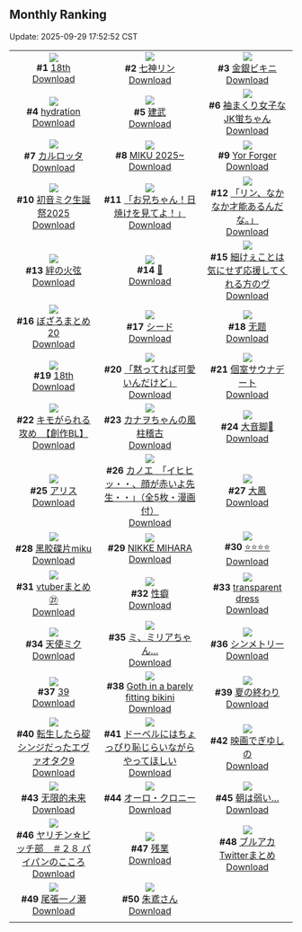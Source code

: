 ## Monthly Ranking
Update: 2025-09-29 17:52:52 CST

|      |      |      |
| :----: | :----: | :----: |
| ![](https://i.pixiv.re/c/240x480/img-master/img/2025/09/01/00/00/13/134568849_p0_master1200.jpg)<br>**#1** [18th](https://www.pixiv.net/artworks/134568849)<br>[Download](https://i.pixiv.re/img-original/img/2025/09/01/00/00/13/134568849_p0.jpg) | ![](https://i.pixiv.re/c/240x480/img-master/img/2025/09/01/00/04/37/134569546_p0_master1200.jpg)<br>**#2** [七神リン](https://www.pixiv.net/artworks/134569546)<br>[Download](https://i.pixiv.re/img-original/img/2025/09/01/00/04/37/134569546_p0.png) | ![](https://i.pixiv.re/c/240x480/img-master/img/2025/08/30/00/00/17/134477460_p0_master1200.jpg)<br>**#3** [金銀ビキニ](https://www.pixiv.net/artworks/134477460)<br>[Download](https://i.pixiv.re/img-original/img/2025/08/30/00/00/17/134477460_p0.jpg) |
| ![](https://i.pixiv.re/c/240x480/img-master/img/2025/09/01/00/00/27/134568952_p0_master1200.jpg)<br>**#4** [hydration](https://www.pixiv.net/artworks/134568952)<br>[Download](https://i.pixiv.re/img-original/img/2025/09/01/00/00/27/134568952_p0.jpg) | ![](https://i.pixiv.re/c/240x480/img-master/img/2025/09/01/00/01/35/134569093_p0_master1200.jpg)<br>**#5** [建武](https://www.pixiv.net/artworks/134569093)<br>[Download](https://i.pixiv.re/img-original/img/2025/09/01/00/01/35/134569093_p0.jpg) | ![](https://i.pixiv.re/c/240x480/img-master/img/2025/09/01/01/17/05/134572978_p0_master1200.jpg)<br>**#6** [袖まくり女子なJK蛍ちゃん](https://www.pixiv.net/artworks/134572978)<br>[Download](https://i.pixiv.re/img-original/img/2025/09/01/01/17/05/134572978_p0.png) |
| ![](https://i.pixiv.re/c/240x480/img-master/img/2025/09/01/18/00/20/134592266_p0_master1200.jpg)<br>**#7** [カルロッタ](https://www.pixiv.net/artworks/134592266)<br>[Download](https://i.pixiv.re/img-original/img/2025/09/01/18/00/20/134592266_p0.jpg) | ![](https://i.pixiv.re/c/240x480/img-master/img/2025/09/01/18/17/15/134569407_p0_master1200.jpg)<br>**#8** [MIKU 2025~](https://www.pixiv.net/artworks/134569407)<br>[Download](https://i.pixiv.re/img-original/img/2025/09/01/18/17/15/134569407_p0.jpg) | ![](https://i.pixiv.re/c/240x480/img-master/img/2025/09/01/09/42/47/134581858_p0_master1200.jpg)<br>**#9** [Yor Forger](https://www.pixiv.net/artworks/134581858)<br>[Download](https://i.pixiv.re/img-original/img/2025/09/01/09/42/47/134581858_p0.png) |
| ![](https://i.pixiv.re/c/240x480/img-master/img/2025/09/01/18/11/11/134592763_p0_master1200.jpg)<br>**#10** [初音ミク生誕祭2025](https://www.pixiv.net/artworks/134592763)<br>[Download](https://i.pixiv.re/img-original/img/2025/09/01/18/11/11/134592763_p0.jpg) | ![](https://i.pixiv.re/c/240x480/img-master/img/2025/09/01/10/00/04/134582119_p0_master1200.jpg)<br>**#11** [「お兄ちゃん！日焼けを見てよ！」](https://www.pixiv.net/artworks/134582119)<br>[Download](https://i.pixiv.re/img-original/img/2025/09/01/10/00/04/134582119_p0.jpg) | ![](https://i.pixiv.re/c/240x480/img-master/img/2025/09/01/00/00/29/134568971_p0_master1200.jpg)<br>**#12** [「リン、なかなか才能あるんだな。」](https://www.pixiv.net/artworks/134568971)<br>[Download](https://i.pixiv.re/img-original/img/2025/09/01/00/00/29/134568971_p0.jpg) |
| ![](https://i.pixiv.re/c/240x480/img-master/img/2025/08/30/00/00/13/134477424_p0_master1200.jpg)<br>**#13** [絆の火弦](https://www.pixiv.net/artworks/134477424)<br>[Download](https://i.pixiv.re/img-original/img/2025/08/30/00/00/13/134477424_p0.jpg) | ![](https://i.pixiv.re/c/240x480/img-master/img/2025/09/01/17/10/09/134590823_p0_master1200.jpg)<br>**#14** [🫧](https://www.pixiv.net/artworks/134590823)<br>[Download](https://i.pixiv.re/img-original/img/2025/09/01/17/10/09/134590823_p0.jpg) | ![](https://i.pixiv.re/c/240x480/img-master/img/2025/09/01/12/00/09/134584336_p0_master1200.jpg)<br>**#15** [細けぇことは気にせず応援してくれる方のヴ](https://www.pixiv.net/artworks/134584336)<br>[Download](https://i.pixiv.re/img-original/img/2025/09/01/12/00/09/134584336_p0.jpg) |
| ![](https://i.pixiv.re/c/240x480/img-master/img/2025/09/01/21/02/01/134599764_p0_master1200.jpg)<br>**#16** [ぼざろまとめ20](https://www.pixiv.net/artworks/134599764)<br>[Download](https://i.pixiv.re/img-original/img/2025/09/01/21/02/01/134599764_p0.jpg) | ![](https://i.pixiv.re/c/240x480/img-master/img/2025/09/01/00/00/04/134568762_p0_master1200.jpg)<br>**#17** [シード](https://www.pixiv.net/artworks/134568762)<br>[Download](https://i.pixiv.re/img-original/img/2025/09/01/00/00/04/134568762_p0.png) | ![](https://i.pixiv.re/c/240x480/img-master/img/2025/08/31/10/31/09/134535849_p0_master1200.jpg)<br>**#18** [无题](https://www.pixiv.net/artworks/134535849)<br>[Download](https://i.pixiv.re/img-original/img/2025/08/31/10/31/09/134535849_p0.png) |
| ![](https://i.pixiv.re/c/240x480/img-master/img/2025/09/01/00/20/03/134570459_p0_master1200.jpg)<br>**#19** [18th](https://www.pixiv.net/artworks/134570459)<br>[Download](https://i.pixiv.re/img-original/img/2025/09/01/00/20/03/134570459_p0.jpg) | ![](https://i.pixiv.re/c/240x480/img-master/img/2025/09/01/15/00/49/134588142_p0_master1200.jpg)<br>**#20** [「黙ってれば可愛いんだけど」](https://www.pixiv.net/artworks/134588142)<br>[Download](https://i.pixiv.re/img-original/img/2025/09/01/15/00/49/134588142_p0.jpg) | ![](https://i.pixiv.re/c/240x480/img-master/img/2025/09/02/20/47/49/134636365_p0_master1200.jpg)<br>**#21** [個室サウナデート](https://www.pixiv.net/artworks/134636365)<br>[Download](https://i.pixiv.re/img-original/img/2025/09/02/20/47/49/134636365_p0.jpg) |
| ![](https://i.pixiv.re/c/240x480/img-master/img/2025/08/31/13/19/45/134541128_p0_master1200.jpg)<br>**#22** [キモがられる攻め　【創作BL】](https://www.pixiv.net/artworks/134541128)<br>[Download](https://i.pixiv.re/img-original/img/2025/08/31/13/19/45/134541128_p0.jpg) | ![](https://i.pixiv.re/c/240x480/img-master/img/2025/08/31/16/59/11/134547767_p0_master1200.jpg)<br>**#23** [カナヲちゃんの風柱稽古](https://www.pixiv.net/artworks/134547767)<br>[Download](https://i.pixiv.re/img-original/img/2025/08/31/16/59/11/134547767_p0.jpg) | ![](https://i.pixiv.re/c/240x480/img-master/img/2025/08/30/12/15/38/134494205_p0_master1200.jpg)<br>**#24** [大音脚🦶](https://www.pixiv.net/artworks/134494205)<br>[Download](https://i.pixiv.re/img-original/img/2025/08/30/12/15/38/134494205_p0.jpg) |
| ![](https://i.pixiv.re/c/240x480/img-master/img/2025/09/01/00/00/12/134568836_p0_master1200.jpg)<br>**#25** [アリス](https://www.pixiv.net/artworks/134568836)<br>[Download](https://i.pixiv.re/img-original/img/2025/09/01/00/00/12/134568836_p0.jpg) | ![](https://i.pixiv.re/c/240x480/img-master/img/2025/08/31/10/00/08/134535023_p0_master1200.jpg)<br>**#26** [カノエ　「イヒヒッ・・、顔が赤いよ先生・・」（全5枚・漫画付）](https://www.pixiv.net/artworks/134535023)<br>[Download](https://i.pixiv.re/img-original/img/2025/08/31/10/00/08/134535023_p0.jpg) | ![](https://i.pixiv.re/c/240x480/img-master/img/2025/09/01/19/00/24/134594432_p0_master1200.jpg)<br>**#27** [大鳳](https://www.pixiv.net/artworks/134594432)<br>[Download](https://i.pixiv.re/img-original/img/2025/09/01/19/00/24/134594432_p0.jpg) |
| ![](https://i.pixiv.re/c/240x480/img-master/img/2025/08/30/00/01/28/134477717_p0_master1200.jpg)<br>**#28** [黑胶碟片miku](https://www.pixiv.net/artworks/134477717)<br>[Download](https://i.pixiv.re/img-original/img/2025/08/30/00/01/28/134477717_p0.jpg) | ![](https://i.pixiv.re/c/240x480/img-master/img/2025/09/01/22/09/42/134603045_p0_master1200.jpg)<br>**#29** [NIKKE MIHARA](https://www.pixiv.net/artworks/134603045)<br>[Download](https://i.pixiv.re/img-original/img/2025/09/01/22/09/42/134603045_p0.jpg) | ![](https://i.pixiv.re/c/240x480/img-master/img/2025/08/30/00/00/16/134477449_p0_master1200.jpg)<br>**#30** [⭐⭐⭐⭐](https://www.pixiv.net/artworks/134477449)<br>[Download](https://i.pixiv.re/img-original/img/2025/08/30/00/00/16/134477449_p0.jpg) |
| ![](https://i.pixiv.re/c/240x480/img-master/img/2025/09/01/20/18/46/134597737_p0_master1200.jpg)<br>**#31** [vtuberまとめ㉗](https://www.pixiv.net/artworks/134597737)<br>[Download](https://i.pixiv.re/img-original/img/2025/09/01/20/18/46/134597737_p0.jpg) | ![](https://i.pixiv.re/c/240x480/img-master/img/2025/08/31/00/19/27/134521768_p0_master1200.jpg)<br>**#32** [性癖](https://www.pixiv.net/artworks/134521768)<br>[Download](https://i.pixiv.re/img-original/img/2025/08/31/00/19/27/134521768_p0.jpg) | ![](https://i.pixiv.re/c/240x480/img-master/img/2025/08/31/13/55/55/134542150_p0_master1200.jpg)<br>**#33** [transparent dress](https://www.pixiv.net/artworks/134542150)<br>[Download](https://i.pixiv.re/img-original/img/2025/08/31/13/55/55/134542150_p0.png) |
| ![](https://i.pixiv.re/c/240x480/img-master/img/2025/08/31/00/00/23/134520211_p0_master1200.jpg)<br>**#34** [天使ミク](https://www.pixiv.net/artworks/134520211)<br>[Download](https://i.pixiv.re/img-original/img/2025/08/31/00/00/23/134520211_p0.jpg) | ![](https://i.pixiv.re/c/240x480/img-master/img/2025/08/31/00/00/08/134520027_p0_master1200.jpg)<br>**#35** [ミ、ミリアちゃん…](https://www.pixiv.net/artworks/134520027)<br>[Download](https://i.pixiv.re/img-original/img/2025/08/31/00/00/08/134520027_p0.png) | ![](https://i.pixiv.re/c/240x480/img-master/img/2025/09/01/20/25/23/134598043_p0_master1200.jpg)<br>**#36** [シンメトリー](https://www.pixiv.net/artworks/134598043)<br>[Download](https://i.pixiv.re/img-original/img/2025/09/01/20/25/23/134598043_p0.jpg) |
| ![](https://i.pixiv.re/c/240x480/img-master/img/2025/08/31/06/00/05/134529847_p0_master1200.jpg)<br>**#37** [39](https://www.pixiv.net/artworks/134529847)<br>[Download](https://i.pixiv.re/img-original/img/2025/08/31/06/00/05/134529847_p0.jpg) | ![](https://i.pixiv.re/c/240x480/img-master/img/2025/08/31/09/33/00/134534253_p0_master1200.jpg)<br>**#38** [Goth in a barely fitting bikini](https://www.pixiv.net/artworks/134534253)<br>[Download](https://i.pixiv.re/img-original/img/2025/08/31/09/33/00/134534253_p0.png) | ![](https://i.pixiv.re/c/240x480/img-master/img/2025/09/01/00/00/07/134568782_p0_master1200.jpg)<br>**#39** [夏の終わり](https://www.pixiv.net/artworks/134568782)<br>[Download](https://i.pixiv.re/img-original/img/2025/09/01/00/00/07/134568782_p0.jpg) |
| ![](https://i.pixiv.re/c/240x480/img-master/img/2025/09/01/00/04/20/134569515_p0_master1200.jpg)<br>**#40** [転生したら碇シンジだったエヴァオタク9](https://www.pixiv.net/artworks/134569515)<br>[Download](https://i.pixiv.re/img-original/img/2025/09/01/00/04/20/134569515_p0.jpg) | ![](https://i.pixiv.re/c/240x480/img-master/img/2025/09/01/17/35/18/134591468_p0_master1200.jpg)<br>**#41** [ドーベルにはちょっぴり恥じらいながらやってほしい](https://www.pixiv.net/artworks/134591468)<br>[Download](https://i.pixiv.re/img-original/img/2025/09/01/17/35/18/134591468_p0.png) | ![](https://i.pixiv.re/c/240x480/img-master/img/2025/09/01/17/00/13/134590573_p0_master1200.jpg)<br>**#42** [映画でぎゆしの](https://www.pixiv.net/artworks/134590573)<br>[Download](https://i.pixiv.re/img-original/img/2025/09/01/17/00/13/134590573_p0.jpg) |
| ![](https://i.pixiv.re/c/240x480/img-master/img/2025/08/31/01/10/51/134524006_p0_master1200.jpg)<br>**#43** [无限的未来](https://www.pixiv.net/artworks/134524006)<br>[Download](https://i.pixiv.re/img-original/img/2025/08/31/01/10/51/134524006_p0.png) | ![](https://i.pixiv.re/c/240x480/img-master/img/2025/08/30/22/27/29/134515559_p0_master1200.jpg)<br>**#44** [オーロ・クロニー](https://www.pixiv.net/artworks/134515559)<br>[Download](https://i.pixiv.re/img-original/img/2025/08/30/22/27/29/134515559_p0.jpg) | ![](https://i.pixiv.re/c/240x480/img-master/img/2025/08/30/00/05/08/134478017_p0_master1200.jpg)<br>**#45** [朝は弱い…](https://www.pixiv.net/artworks/134478017)<br>[Download](https://i.pixiv.re/img-original/img/2025/08/30/00/05/08/134478017_p0.png) |
| ![](https://i.pixiv.re/c/240x480/img-master/img/2025/09/02/17/00/29/134628612_p0_master1200.jpg)<br>**#46** [ヤリチン☆ビッチ部　＃２８ パイパンのこころ](https://www.pixiv.net/artworks/134628612)<br>[Download](https://i.pixiv.re/img-original/img/2025/09/02/17/00/29/134628612_p0.jpg) | ![](https://i.pixiv.re/c/240x480/img-master/img/2025/08/30/17/04/22/134502230_p0_master1200.jpg)<br>**#47** [残業](https://www.pixiv.net/artworks/134502230)<br>[Download](https://i.pixiv.re/img-original/img/2025/08/30/17/04/22/134502230_p0.png) | ![](https://i.pixiv.re/c/240x480/img-master/img/2025/08/31/20/40/18/134557476_p0_master1200.jpg)<br>**#48** [ブルアカTwitterまとめ](https://www.pixiv.net/artworks/134557476)<br>[Download](https://i.pixiv.re/img-original/img/2025/08/31/20/40/18/134557476_p0.jpg) |
| ![](https://i.pixiv.re/c/240x480/img-master/img/2025/08/30/11/56/20/134493480_p0_master1200.jpg)<br>**#49** [尾張一ノ瀬](https://www.pixiv.net/artworks/134493480)<br>[Download](https://i.pixiv.re/img-original/img/2025/08/30/11/56/20/134493480_p0.jpg) | ![](https://i.pixiv.re/c/240x480/img-master/img/2025/09/01/21/39/43/134601485_p0_master1200.jpg)<br>**#50** [朱鳶さん](https://www.pixiv.net/artworks/134601485)<br>[Download](https://i.pixiv.re/img-original/img/2025/09/01/21/39/43/134601485_p0.jpg) |
|      |
